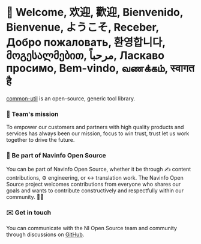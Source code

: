 # 👋 Welcome, 欢迎, 歡迎, Bienvenido, Bienvenue, ようこそ, Receber, Добро пожаловать, 환영합니다, მოგესალმებით, مرحباً, Ласкаво просимо, Bem-vindo, வணக்கம், स्वागत है

[common-util](https://github.com/Navinfo-CN/common-util) is an open-source, generic tool library.

### 🙌 Team's mission

To empower our customers and partners with high quality products and services has always been our mission, focus to win trust, trust let us work together to drive the future.

### 🤝 Be part of Navinfo Open Source
You can be part of Navinfo Open Source, whether it be through ✍️ content contributions, ⚙️ engineering, or ↔️ translation work. The Navinfo Open Source project welcomes contributions from everyone who shares our goals and wants to contribute constructively and respectfully within our community. 🧘‍♂️

### ✉️ Get in touch
You can communicate with the NI Open Source team and community through discussions on [GitHub](https://github.com/orgs/NI-Web-Infra-Team/discussions).
